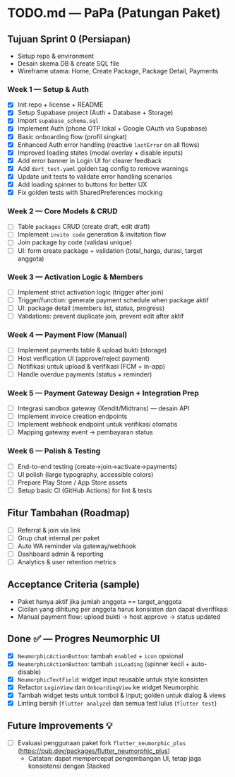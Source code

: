 # TODO.md — PaPa (Patungan Paket)

## Tujuan Sprint 0 (Persiapan)

- Setup repo & environment
- Desain skema DB & create SQL file
- Wireframe utama: Home, Create Package, Package Detail, Payments

### Week 1 — Setup & Auth

- [x] Init repo + license + README
- [x] Setup Supabase project (Auth + Database + Storage)
- [x] Import `supabase_schema.sql`
- [x] Implement Auth (phone OTP lokal + Google OAuth via Supabase)
- [x] Basic onboarding flow (profil singkat)
- [x] Enhanced Auth error handling (reactive `lastError` on all flows)
- [x] Improved loading states (modal overlay + disable inputs)
- [x] Add error banner in Login UI for clearer feedback
- [x] Add `dart_test.yaml` golden tag config to remove warnings
- [x] Update unit tests to validate error handling scenarios
- [x] Add loading spinner to buttons for better UX
- [x] Fix golden tests with SharedPreferences mocking

### Week 2 — Core Models & CRUD

- [ ] Table `packages` CRUD (create draft, edit draft)
- [ ] Implement `invite code` generation & invitation flow
- [ ] Join package by code (validasi unique)
- [ ] UI: form create package + validation (total_harga, durasi, target anggota)

### Week 3 — Activation Logic & Members

- [ ] Implement strict activation logic (trigger after join)
- [ ] Trigger/function: generate payment schedule when package aktif
- [ ] UI: package detail (members list, status, progress)
- [ ] Validations: prevent duplicate join, prevent edit after aktif

### Week 4 — Payment Flow (Manual)

- [ ] Implement payments table & upload bukti (storage)
- [ ] Host verification UI (approve/reject payment)
- [ ] Notifikasi untuk upload & verifikasi (FCM + in-app)
- [ ] Handle overdue payments (status + reminder)

### Week 5 — Payment Gateway Design + Integration Prep

- [ ] Integrasi sandbox gateway (Xendit/Midtrans) — desain API
- [ ] Implement invoice creation endpoints
- [ ] Implement webhook endpoint untuk verifikasi otomatis
- [ ] Mapping gateway event -> pembayaran status

### Week 6 — Polish & Testing

- [ ] End-to-end testing (create→join→activate→payments)
- [ ] UI polish (large typography, accessible colors)
- [ ] Prepare Play Store / App Store assets
- [ ] Setup basic CI (GitHub Actions) for lint & tests

## Fitur Tambahan (Roadmap)

- [ ] Referral & join via link
- [ ] Grup chat internal per paket
- [ ] Auto WA reminder via gateway/webhook
- [ ] Dashboard admin & reporting
- [ ] Analytics & user retention metrics

## Acceptance Criteria (sample)

- Paket hanya aktif jika jumlah anggota == target_anggota
- Cicilan yang dihitung per anggota harus konsisten dan dapat diverifikasi
- Manual payment flow: upload bukti → host approve → status updated

## Done ✅ — Progres Neumorphic UI

- [x] `NeumorphicActionButton`: tambah `enabled` + `icon` opsional
- [x] `NeumorphicActionButton`: tambah `isLoading` (spinner kecil + auto-disable)
- [x] `NeumorphicTextField`: widget input reusable untuk style konsisten
- [x] Refactor `LoginView` dan `OnboardingView` ke widget Neumorphic
- [x] Tambah widget tests untuk tombol & input; golden untuk dialog & views
- [x] Linting bersih (`flutter analyze`) dan semua test lulus (`flutter test`)

## Future Improvements 💡

- [ ] Evaluasi penggunaan paket fork `flutter_neumorphic_plus` (https://pub.dev/packages/flutter_neumorphic_plus)
  - Catatan: dapat mempercepat pengembangan UI, tetap jaga konsistensi dengan Stacked
